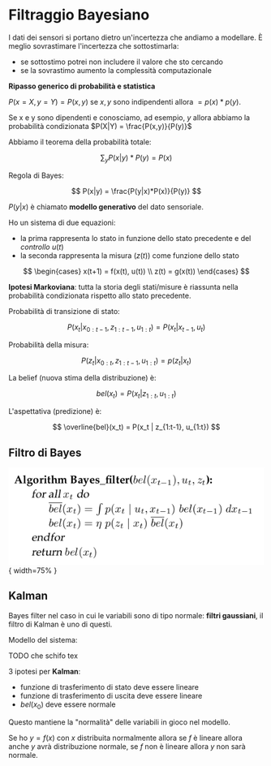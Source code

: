 # Filtraggio Bayesiano

I dati dei sensori si portano dietro un'incertezza che andiamo a modellare.
È meglio sovrastimare l'incertezza che sottostimarla:

- se sottostimo potrei non includere il valore che sto cercando
- se la sovrastimo aumento la complessità computazionale

**Ripasso generico di probabilità e statistica**

$P(x=X, y=Y) = P(x, y)$ se $x,y$ sono indipendenti allora $=p(x)*p(y)$.

Se x e y sono dipendenti e conosciamo, ad esempio, $y$ allora abbiamo la probabilità condizionata $P(X|Y) = \frac{P(x,y)}{P(y)}$

Abbiamo il teorema della probabilità totale:

$$
\sum_{y} P(x|y)*P(y) = P(x)
$$

Regola di Bayes:

$$
P(x|y) = \frac{P(y|x)*P(x)}{P(y)}
$$

$P(y|x)$ è chiamato **modello generativo** del dato sensoriale.

Ho un sistema di due equazioni:

- la prima rappresenta lo stato in funzione dello stato precedente e del _controllo_ $u(t)$
- la seconda rappresenta la misura $(z(t))$ come funzione dello stato

$$
\begin{cases}
x(t+1) = f(x(t), u(t)) \\
z(t) = g(x(t))
\end{cases}
$$

**Ipotesi Markoviana**: tutta la storia degli stati/misure è riassunta nella probabilità condizionata rispetto allo stato precedente.

Probabilità di transizione di stato:

$$
P(x_t | x_{0:t-1}, z_{1:t-1}, u_{1:t}) = P(x_t | x_{t-1}, u_t)
$$


Probabilità della misura:

$$
P(z_t | x_{0:t}, z_{1:t-1}, u_{1:t}) = p(z_t | x_t)
$$

La belief (nuova stima della distribuzione) è: 

$$
bel(x_t) = P(x_t | z_{1:t}, u_{1:t})
$$

L'aspettativa (predizione) è:

$$
\overline{bel}(x_t) = P(x_t | z_{1:t-1}, u_{1:t})
$$

## Filtro di Bayes

![](img/bayes_filter.png){ width=75% }

## Kalman

Bayes filter nel caso in cui le variabili sono di tipo normale: **filtri gaussiani**, il filtro di Kalman è uno di questi.

Modello del sistema:

TODO che schifo tex

3 ipotesi per **Kalman**:

- funzione di trasferimento di stato deve essere lineare
- funzione di trasferimento di uscita deve essere lineare
- $bel(x_0)$ deve essere normale

Questo mantiene la "normalità" delle variabili in gioco nel modello.

Se ho $y = f(x)$ con $x$ distribuita normalmente allora se $f$ è lineare allora anche $y$ avrà distribuzione normale, se $f$ non è lineare allora $y$ non sarà normale.


